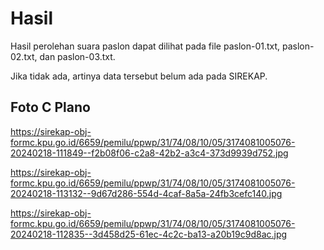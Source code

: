 # Hasil

Hasil perolehan suara paslon dapat dilihat pada file paslon-01.txt, paslon-02.txt, dan paslon-03.txt.

Jika tidak ada, artinya data tersebut belum ada pada SIREKAP.

## Foto C Plano

https://sirekap-obj-formc.kpu.go.id/6659/pemilu/ppwp/31/74/08/10/05/3174081005076-20240218-111849--f2b08f06-c2a8-42b2-a3c4-373d9939d752.jpg

https://sirekap-obj-formc.kpu.go.id/6659/pemilu/ppwp/31/74/08/10/05/3174081005076-20240218-113132--9d67d286-554d-4caf-8a5a-24fb3cefc140.jpg

https://sirekap-obj-formc.kpu.go.id/6659/pemilu/ppwp/31/74/08/10/05/3174081005076-20240218-112835--3d458d25-61ec-4c2c-ba13-a20b19c9d8ac.jpg
